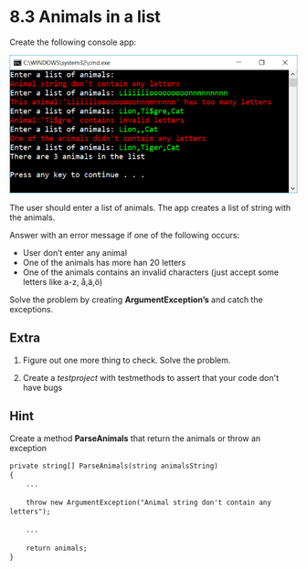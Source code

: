 ﻿# 8.3 Animals in a list

Create the following console app:

![33](Images/33.png)
 
The user should enter a list of animals. The app creates a list of string with the animals.

Answer with an error message if one of the following occurs:

- User don’t enter any animal
- One of the animals has more han 20 letters
- One of the animals contains an invalid characters (just accept some letters like a-z, å,ä,ö)

Solve the problem by creating **ArgumentException’s** and catch the exceptions.

## Extra

1. Figure out one more thing to check. Solve the problem.

2. Create a *testproject* with testmethods to assert that your code don't have bugs

## Hint

Create a method **ParseAnimals** that return the animals or throw an exception

    private string[] ParseAnimals(string animalsString)
    {
        ...

        throw new ArgumentException("Animal string don't contain any letters");

        ...

        return animals;
    }